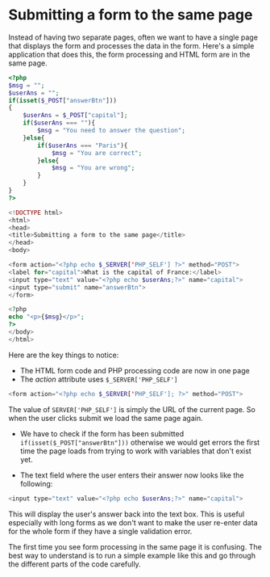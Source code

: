 # Submitting a form to the same page
Instead of having two separate pages, often we want to have a single page that displays the form and processes the data in the form. Here's a simple application that does this, the form processing and HTML form are in the same page.

```php
<?php
$msg = "";
$userAns = "";
if(isset($_POST["answerBtn"]))
{
    $userAns = $_POST["capital"];
    if($userAns === ""){
        $msg = "You need to answer the question";
    }else{
        if($userAns === "Paris"){
            $msg = "You are correct";
        }else{
            $msg = "You are wrong";
        }
    }
}
?>

<!DOCTYPE html>
<html>
<head>
<title>Submitting a form to the same page</title>
</head>
<body>

<form action="<?php echo $_SERVER['PHP_SELF'] ?>" method="POST">
<label for="capital">What is the capital of France:</label>
<input type="text" value="<?php echo $userAns;?>" name="capital">
<input type="submit" name="answerBtn">
</form>

<?php
echo "<p>{$msg}</p>";
?>
</body>
</html>
```

Here are the key things to notice:
* The HTML form code and PHP processing code are now in one page
* The *action* attribute uses ```$_SERVER['PHP_SELF']```
```php
<form action="<?php echo $_SERVER['PHP_SELF']; ?>" method="POST">
```
The value of ```SERVER['PHP_SELF']``` is simply the URL of the current page. So when the user clicks submit we load the same page again.

* We have to check if the form has been submitted ```if(isset($_POST["answerBtn"]))``` otherwise we would get errors the first time the page loads from trying to work with variables that don't exist yet.

* The text field where the user enters their answer now looks like the following:
```php
<input type="text" value="<?php echo $userAns;?>" name="capital">
```

This will display the user's answer back into the text box.  This is useful especially with long forms as we don't want to make the user re-enter data for the whole form if they have a single validation error.

The first time you see form processing in the same page it is confusing. The best way to understand is to run a simple example like this and go through the different parts of the code carefully.

